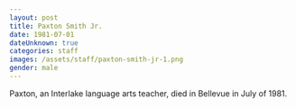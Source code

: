 ```yaml
---
layout: post
title: Paxton Smith Jr.
date: 1981-07-01
dateUnknown: true
categories: staff
images: /assets/staff/paxton-smith-jr-1.png
gender: male
---
```

Paxton, an Interlake language arts teacher, died in Bellevue in July of 1981.

